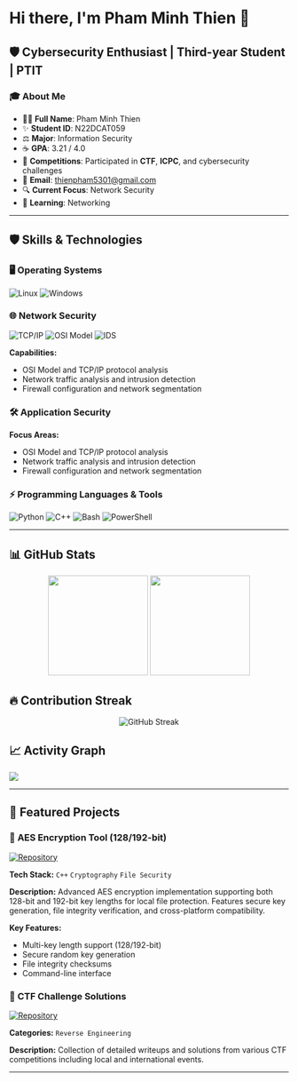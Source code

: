 # Hi there, I'm **Pham Minh Thien** 👋

## 🛡️ **Cybersecurity Enthusiast | Third-year Student | PTIT**

### 🎓 About Me
- 👨‍🎓 **Full Name**: Pham Minh Thien
- ✨ **Student ID**: N22DCAT059
- ⚖️ **Major**: Information Security
- ☕ **GPA**: 3.21 / 4.0
- 🎯 **Competitions**: Participated in **CTF**, **ICPC**, and cybersecurity challenges
- 📧 **Email**: thienpham5301@gmail.com
- 🔍 **Current Focus**: Network Security
- 🌱 **Learning**: Networking

---

## 🛡️ Skills & Technologies

### 🖥️ Operating Systems
![Linux](https://img.shields.io/badge/-Linux-FCC624?style=for-the-badge&logo=linux&logoColor=black)
![Windows](https://img.shields.io/badge/-Windows-0078D6?style=for-the-badge&logo=windows&logoColor=white)

### 🌐 Network Security
![TCP/IP](https://img.shields.io/badge/-TCP%2FIP-FF6B6B?style=for-the-badge)
![OSI Model](https://img.shields.io/badge/-OSI%20Model-4ECDC4?style=for-the-badge)
![IDS](https://img.shields.io/badge/-IDS%2FIPS-45B7D1?style=for-the-badge)

**Capabilities:**
- OSI Model and TCP/IP protocol analysis
- Network traffic analysis and intrusion detection
- Firewall configuration and network segmentation

### 🛠️ Application Security
**Focus Areas:**
- OSI Model and TCP/IP protocol analysis
- Network traffic analysis and intrusion detection
- Firewall configuration and network segmentation

### ⚡ Programming Languages & Tools
![Python](https://img.shields.io/badge/-Python-3776AB?style=for-the-badge&logo=python&logoColor=white)
![C++](https://img.shields.io/badge/-C++-00599C?style=for-the-badge&logo=c%2B%2B&logoColor=white)
![Bash](https://img.shields.io/badge/-Bash-4EAA25?style=for-the-badge&logo=gnu-bash&logoColor=white)
![PowerShell](https://img.shields.io/badge/-PowerShell-5391FE?style=for-the-badge&logo=powershell&logoColor=white)

---

## 📊 GitHub Stats

<div align="center">
  <img height="180em" src="https://github-readme-stats.vercel.app/api?username=NhoxTrau&show_icons=true&theme=dark&include_all_commits=true&count_private=true&hide_border=true&bg_color=0d1117&title_color=58a6ff&text_color=c9d1d9&icon_color=58a6ff"/>
  <img height="180em" src="https://github-readme-stats.vercel.app/api/top-langs/?username=NhoxTrau&layout=compact&langs_count=8&theme=dark&hide_border=true&bg_color=0d1117&title_color=58a6ff&text_color=c9d1d9"/>
</div>

## 🔥 Contribution Streak
<div align="center">
  <img src="https://github-readme-streak-stats.herokuapp.com/?user=NhoxTrau&theme=dark&hide_border=true&background=0d1117&stroke=58a6ff&ring=58a6ff&fire=ff7b00&currStreakNum=c9d1d9&sideNums=c9d1d9&currStreakLabel=58a6ff&sideLabels=58a6ff&dates=8b949e" alt="GitHub Streak" />
</div>

## 📈 Activity Graph
<img src="https://github-readme-activity-graph.vercel.app/graph?username=NhoxTrau&theme=github-dark&hide_border=true&bg_color=0d1117&color=58a6ff&line=58a6ff&point=ff7b00" />

---

## 🚀 Featured Projects

### 🔐 **AES Encryption Tool (128/192-bit)**
[![Repository](https://img.shields.io/badge/-View%20Repository-000?style=for-the-badge&logo=github)](https://github.com/ch1lL9uy/MAT-MA-HOC-CO-SO)

**Tech Stack:** `C++` `Cryptography` `File Security`

**Description:** Advanced AES encryption implementation supporting both 128-bit and 192-bit key lengths for local file protection. Features secure key generation, file integrity verification, and cross-platform compatibility.

**Key Features:**
- Multi-key length support (128/192-bit)
- Secure random key generation
- File integrity checksums
- Command-line interface

### 🎯 **CTF Challenge Solutions**
[![Repository](https://img.shields.io/badge/-View%20Repository-000?style=for-the-badge&logo=github)](https://github.com/thienpham5301/ctf-writeups)

**Categories:** `Reverse Engineering` 

**Description:** Collection of detailed writeups and solutions from various CTF competitions including local and international events.

---

